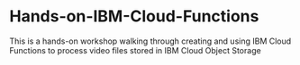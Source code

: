 # Hands-on-IBM-Cloud-Functions
This is a hands-on workshop walking through creating and using IBM Cloud Functions to process video files stored in IBM Cloud Object Storage
